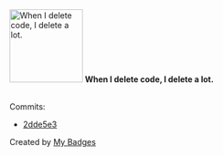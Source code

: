 <img src="https://github.com/my-badges/my-badges/blob/master/src/all-badges/mass-delete-commit/mass-delete-commit.png?raw=true" alt="When I delete code, I delete a lot." title="When I delete code, I delete a lot." width="128">
<strong>When I delete code, I delete a lot.</strong>
<br><br>

Commits:

- <a href="https://github.com/Abirdcfly/Abirdcfly/commit/2dde5e344d92dd259ae9ab45fe121064feec3aa2">2dde5e3</a>


Created by <a href="https://github.com/my-badges/my-badges">My Badges</a>